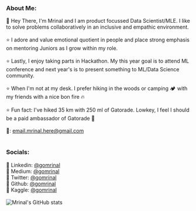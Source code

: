 ### About Me:
👋 Hey There, I'm Mrinal and I am product focussed Data Scientist/MLE. I like to solve problems collaboratively in an inclusive and empathic environment.
<br>
<br>
⭐ I adore and value emotional quotient in people and place strong emphasis on mentoring Juniors as I grow within my role.
<br>
<br>
⭐ Lastly, I enjoy taking parts in Hackathon. My this year goal is to attend ML conference and next year's is to present something to ML/Data Science community.
<br>
<br>
⭐ When I'm not at my desk. I prefer hiking in the woods or camping 🏕️ with my friends with a nice bon fire 🔥 
<br>
<br>
⭐ Fun fact: I've hiked 35 km with 250 ml of Gatorade. Lowkey, I feel I should be a paid ambassador of Gatorade 🥇 
<br>
<br>
📧: email.mrinal.here@gmail.com <br>
<br>
### Socials:
📎 Linkedin: [@gomrinal](https://www.linkedin.com/in/gomrinal)
<br>
📎 Medium: [@gomrinal](https://gomrinal.medium.com/)
<br>
📎 Twitter: [@gomrinal](https://www.twitter.com/gomrinal)
<br>
📎 Github: [@gomrinal](https://www.github.com/gomrinal)
<br>
📎 Kaggle: [@gomrinal](https://www.kaggle.com/gomrinal)
<br>
<br>
![Mrinal's GitHub stats](https://github-readme-stats.vercel.app/api?username=gomrinal&show_icons=true&theme=merko)

